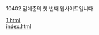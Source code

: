 10402 김예준의 첫 번째 웹사이트입니다

<a href="https://ye-zun.github.io/first/1.html">1.html</a><br><a href="https://ye-zun.github.io/first/index.html">index.html</a>
